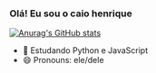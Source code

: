 ### Olá! Eu sou o caio henrique
[![Anurag's GitHub stats](https://github-readme-stats.vercel.app/api?username=caiohsv)](https://github.com/anuraghazra/github-readme-stats)


- 🌱 Estudando Python e JavaScript
- 😄 Pronouns: ele/dele


